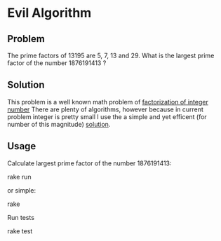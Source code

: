 Evil Algorithm
==================

Problem
------------------

The prime factors of 13195 are 5, 7, 13 and 29. What is the largest
prime factor of the number 1876191413 ?

Solution 
------------------

This problem is a well known math problem of [factorization of integer
number](http://en.wikipedia.org/wiki/Prime_factorization) There are
plenty of algorithms, however because in current problem integer is
pretty small I use the a simple and yet efficent (for number of this
magnitude) [solution](http://en.wikipedia.org/wiki/Trial_division).

Usage
-----------------
Calculate largest prime factor of the number 1876191413:

 rake run

or simple:
 
 rake

Run tests

 rake test

